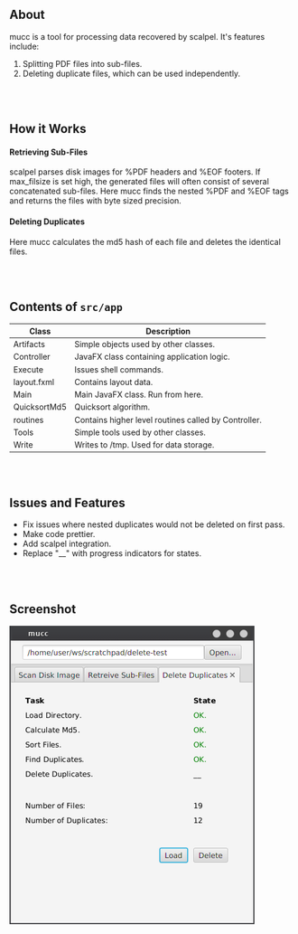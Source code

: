 ## About 
mucc is a tool for processing data recovered by scalpel. 
It's features include:
1. Splitting PDF files into sub-files.
2. Deleting duplicate files, which can be used independently. 

<br>
<br>

## How it Works

#### Retrieving Sub-Files

scalpel parses disk images for %PDF headers 
and %EOF footers.
If max_filsize is set high, the generated files will often consist of several
concatenated sub-files.
Here mucc finds the nested %PDF and %EOF tags 
and returns the files with byte sized precision.

#### Deleting Duplicates
Here mucc calculates the md5 hash of each file and deletes the identical files.

<br>
<br>

## Contents of `src/app`

| Class         | Description |
|---------------|-------------|
| Artifacts     | Simple objects used by other classes.|
| Controller    | JavaFX class containing application logic. |
| Execute       | Issues shell commands.|
| layout.fxml   | Contains layout data.|
| Main          | Main JavaFX class. Run from here.|
| QuicksortMd5  | Quicksort algorithm.|
| routines      | Contains higher level routines called by Controller.|
| Tools         | Simple tools used by other classes.|
| Write         | Writes to /tmp. Used for data storage.|

<br>
<br>

## Issues and Features
- Fix issues where nested duplicates would not be deleted on first pass.
- Make code prettier.
- Add scalpel integration.
- Replace "__" with progress indicators for states.

<br>
<br>

## Screenshot

![UI](src/app/img/screen.png)

